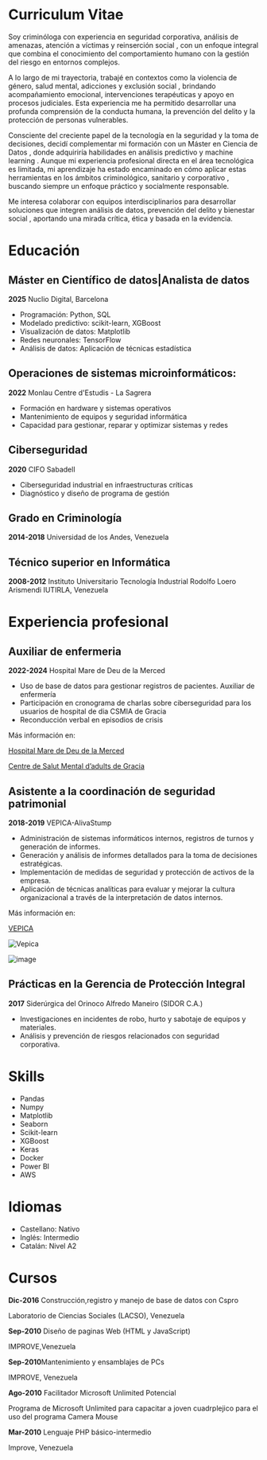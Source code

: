 # Curriculum Vitae

Soy criminóloga con experiencia en seguridad corporativa, análisis de amenazas, atención a víctimas y reinserción social , con un enfoque integral que combina el conocimiento del comportamiento humano con la gestión del riesgo en entornos complejos.

A lo largo de mi trayectoria, trabajé en contextos como la violencia de género, salud mental, adicciones y exclusión social , brindando acompañamiento emocional, intervenciones terapéuticas y apoyo en procesos judiciales. Esta experiencia me ha permitido desarrollar una profunda comprensión de la conducta humana, la prevención del delito y la protección de personas vulnerables.

Consciente del creciente papel de la tecnología en la seguridad y la toma de decisiones, decidí complementar mi formación con un Máster en Ciencia de Datos , donde adquiriría habilidades en análisis predictivo y machine learning . Aunque mi experiencia profesional directa en el área tecnológica es limitada,  mi aprendizaje ha estado encaminado en cómo aplicar estas herramientas en los ámbitos criminológico, sanitario y corporativo , buscando siempre un enfoque práctico y socialmente responsable.

Me interesa colaborar con equipos interdisciplinarios para desarrollar soluciones que integren análisis de datos, prevención del delito y bienestar social , aportando una mirada crítica, ética y basada en la evidencia.

# Educación

## Máster en  Científico de datos|Analista de datos

 **2025**  Nuclio Digital, Barcelona 
- Programación: Python, SQL
- Modelado predictivo: scikit-learn, XGBoost
- Visualización de datos: Matplotlib
- Redes neuronales: TensorFlow
- Análisis de datos: Aplicación de técnicas estadística

## Operaciones de sistemas microinformáticos:

**2022**   Monlau Centre d'Estudis - La Sagrera

- Formación en hardware y sistemas operativos
- Mantenimiento de equipos y seguridad informática
- Capacidad para gestionar, reparar y optimizar sistemas y redes

## Ciberseguridad

**2020** CIFO Sabadell

- Ciberseguridad industrial en infraestructuras críticas
- Diagnóstico y diseño de programa de gestión 

## Grado en Criminología

**2014-2018** Universidad de los Andes, Venezuela

## Técnico superior en Informática

**2008-2012** Instituto Universitario Tecnología Industrial Rodolfo Loero Arismendi IUTIRLA, Venezuela

# Experiencia profesional 

## Auxiliar de enfermeria 

 **2022-2024**  Hospital Mare de Deu de la Merced

- Uso de base de datos para gestionar registros de
 pacientes. Auxiliar de enfermería
- Participación en cronograma de charlas sobre ciberseguridad para los usuarios de hospital de dia CSMIA de Gracia
- Reconducción verbal en episodios de crisis
  
Más información en:

[Hospital Mare de Deu de la Merced](https://fundaciohospitalariesbarcelonanord.org/)

[Centre de Salut Mental d’adults de Gracia](https://fundacionhospitalarias.org/que-hacemos/red-de-centros-y-dispositivos/centre-de-salut-mental-dadults-de-gracia/)

## Asistente a la coordinación de seguridad patrimonial

 **2018-2019** VEPICA-AlivaStump

 - Administración de sistemas informáticos internos,
 registros de turnos y generación de informes.
 - Generación y análisis de informes detallados para la
 toma de decisiones estratégicas.
 - Implementación de medidas de seguridad y
 protección de activos de la empresa.
 -  Aplicación de técnicas analíticas para evaluar y
 mejorar la cultura organizacional a través de la
 interpretación de datos internos.

Más información en:

[VEPICA](https://www.vepica.com/)

![Vepica](https://www.vepica.com/hubfs/LIVCA%20-%20Blog.jpg)

![image](https://github.com/user-attachments/assets/c9d3608d-1886-40fc-9858-4181073ea21d)


## Prácticas en la Gerencia de Protección Integral

**2017** Siderúrgica del Orinoco Alfredo Maneiro (SIDOR C.A.)

- Investigaciones en incidentes de robo, hurto y sabotaje de equipos y materiales.
- Análisis y prevención de riesgos relacionados con seguridad corporativa.


# Skills

- Pandas
- Numpy
- Matplotlib
- Seaborn
- Scikit-learn
- XGBoost
- Keras
- Docker
- Power BI
- AWS

# Idiomas

- Castellano: Nativo 
- Inglés: Intermedio
- Catalán: Nivel A2 

# Cursos

**Dic-2016** Construcción,registro y manejo de base de datos con Cspro

Laboratorio de Ciencias Sociales (LACSO), Venezuela

**Sep-2010** Diseño de paginas Web (HTML y JavaScript)

IMPROVE,Venezuela 

**Sep-2010**Mantenimiento y ensamblajes de PCs

IMPROVE, Venezuela

**Ago-2010** Facilitador Microsoft Unlimited Potencial

Programa de Microsoft Unlimited para capacitar a joven cuadrplejico para el uso del programa Camera Mouse

**Mar-2010** Lenguaje PHP básico-intermedio

Improve, Venezuela

